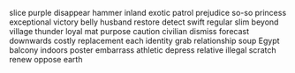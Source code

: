 slice
purple
disappear
hammer
inland
exotic
patrol
prejudice
so-so
princess
exceptional
victory
belly
husband
restore
detect
swift
regular
slim
beyond
village
thunder
loyal
mat
purpose
caution
civilian
dismiss
forecast
downwards
costly
replacement
each
identity
grab
relationship
soup
Egypt
balcony
indoors
poster
embarrass
athletic
depress
relative
illegal
scratch
renew
oppose
earth